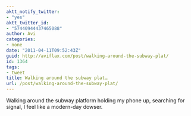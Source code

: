 ```yaml
---
aktt_notify_twitter:
- "yes"
aktt_twitter_id:
- "57440944437465088"
author: Avi
categories:
- none
date: "2011-04-11T09:52:43Z"
guid: http://aviflax.com/post/walking-around-the-subway-plat/
id: 1364
tags:
- tweet
title: Walking around the subway plat…
url: /post/walking-around-the-subway-plat/
---
```

Walking around the subway platform holding my phone up, searching for signal, I feel like a modern-day dowser.